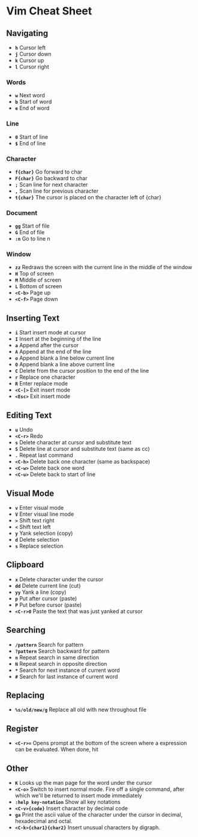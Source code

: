 # Vim Cheat Sheet

## Navigating

* **`h`** Cursor left
* **`j`** Cursor down
* **`k`** Cursor up
* **`l`** Cursor right

### Words

* **`w`** Next word
* **`b`** Start of word
* **`e`** End of word

### Line

* **`0`** Start of line
* **`$`** End of line

### Character

* **`f{char}`** Go forward to char
* **`F{char}`** Go backward to char
* **`;`** Scan line for next character
* **`,`** Scan line for previous character
* **`t{char}`** The cursor is placed on the character left of {char}

### Document

* **`gg`** Start of file
* **`G`** End of file
* **`:n`** Go to line n

### Window

* **`zz`** Redraws the screen with the current line in the middle of the window
* **`H`** Top of screen
* **`M`** Middle of screen
* **`L`** Bottom of screen
* **`<C-b>`** Page up
* **`<C-f>`** Page down

## Inserting Text

* **`i`** Start insert mode at cursor
* **`I`** Insert at the beginning of the line
* **`a`** Append after the cursor
* **`A`** Append at the end of the line
* **`o`** Append blank a line below current line
* **`O`** Append blank a line above current line
* **`C`** Delete from the cursor position to the end of the line
* **`r`** Replace one character
* **`R`** Enter replace mode
* **`<C-[>`** Exit insert mode
* **`<Esc>`** Exit insert mode

## Editing Text

* **`u`** Undo
* **`<C-r>`** Redo
* **`s`** Delete character at cursor and substitute text
* **`S`** Delete line at cursor and substitute text (same as cc)
* **`.`** Repeat last command
* **`<C-h>`** Delete back one character (same as backspace)
* **`<C-w>`** Delete back one word
* **`<C-u>`** Delete back to start of line

## Visual Mode

* **`v`** Enter visual mode
* **`V`** Enter visual line mode
* **`>`** Shift text right
* **`<`** Shift text left
* **`y`** Yank selection (copy)
* **`d`** Delete selection
* **`s`** Replace selection

## Clipboard

* **`x`** Delete character under the cursor
* **`dd`** Delete current line (cut)
* **`yy`** Yank a line (copy)
* **`p`** Put after cursor (paste)
* **`P`** Put  before cursor (paste)
* **`<C-r>0`** Paste the text that was just yanked at cursor

## Searching

* **`/pattern`** Search for pattern
* **`?pattern`** Search backward for pattern
* **`n`** Repeat search in same direction
* **`N`** Repeat search in opposite direction
* **`*`** Search for next instance of current word
* **`#`** Search for last instance of current word

## Replacing

* **`%s/old/new/g`** Replace all old with new throughout file

## Register

* **`<C-r>=`** Opens prompt at the bottom of the screen where a expression can be evaluated. When done, hit <CR>

## Other

* **`K`** Looks up the man page for the word under the cursor
* **`<C-o>`** Switch to insert normal mode. Fire off a single command, after which we'll be returned to insert mode immediately
* **`:help key-notation`** Show all key notations
* **`<C-v>{code}`** Insert character by decimal code
* **`ga`** Print the ascii value of the character under the  cursor in decimal, hexadecimal and octal.
* **`<C-k>{char1}{char2}`** Insert unusual characters by digraph.

